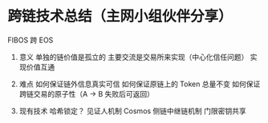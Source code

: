 # 跨链技术总结（主网小组伙伴分享）
FIBOS 跨 EOS
1. 意义
    单独的链价值是孤立的
    主要交流是交易所来实现（中心化信任问题）
    实现价值互通
2. 难点
    如何保证链外信息真实可信
    如何保证原链上的 Token 总量不变
    如何保证跨链交易的原子性（A -> B 失败后可返回）

3. 现有技术
    哈希锁定？
    见证人机制
    Cosmos
    侧链中继链机制
    门限密钥共享